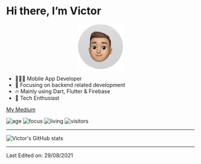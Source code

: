 # Hi there, I’m Victor

<p align="center">
<img src="memoji.jpeg" alt="drawing" width="120"/>
</p>

- 👨🏽‍💻 Mobile App Developer
- 👑 Focusing on backend related development
- 🔥 Mainly using Dart, Flutter & Firebase
- 🚀 Tech Enthusiast

[My Medium](https://medium.com/@victorblaess)

![age](https://img.shields.io/badge/age-25-blue)
![focus](https://img.shields.io/badge/focus-backend-brightgreen)
![living](https://img.shields.io/badge/living-germany-3c9)
![visitors](https://visitor-badge.herokuapp.com/badge?page_id=victorblaess.github.profile)

----


![Victor's GitHub stats](https://github-readme-stats.vercel.app/api?username=victorblaess&count_private=true&show_icons=true&theme=radical)


----

Last Edited on: 29/08/2021
